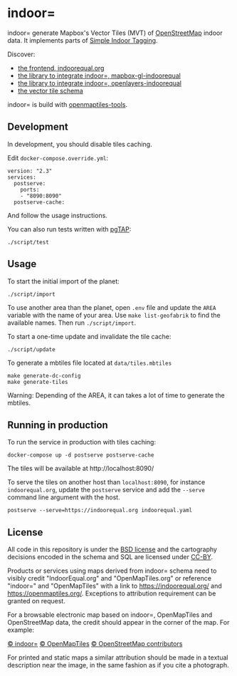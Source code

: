 # indoor=

indoor= generate Mapbox's Vector Tiles (MVT) of [OpenStreetMap][osm] indoor data. It implements parts of [Simple Indoor Tagging][s-i-t].

Discover:

- [the frontend, indoorequal.org](https://github.com/indoorequal/indoorequal.org)
- [the library to integrate indoor=, mapbox-gl-indoorequal](https://github.com/indoorequal/mapbox-gl-indoorequal)
- [the library to integrate indoor=, openlayers-indoorequal](https://github.com/indoorequal/openlayers-indoorequal)
- [the vector tile schema](https://indoorequal.com/doc/schema)

indoor= is build with [openmaptiles-tools][omt-tools].

## Development

In development, you should disable tiles caching.

Edit `docker-compose.override.yml`:

    version: "2.3"
    services:
      postserve:
        ports:
        - "8090:8090"
      postserve-cache:

And follow the usage instructions.

You can also run tests written with [pgTAP][]:

    ./script/test

## Usage

To start the initial import of the planet:

    ./script/import

To use another area than the planet, open `.env` file and update the `AREA` variable with the name of your area. Use `make list-geofabrik` to find the available names.
Then run `./script/import`.

To start a one-time update and invalidate the tile cache:

    ./script/update

To generate a mbtiles file located at `data/tiles.mbtiles`

    make generate-dc-config
    make generate-tiles

Warning: Depending of the AREA, it can takes a lot of time to generate the mbtiles.


## Running in production

To run the service in production with tiles caching:

    docker-compose up -d postserve postserve-cache

The tiles will be available at http://localhost:8090/

To serve the tiles on another host than `localhost:8090`, for instance `indoorequal.org`, update the `postserve` service and add the `--serve` command line argument with the host.

    postserve --serve=https://indoorequal.org indoorequal.yaml

## License

All code in this repository is under the [BSD license](./LICENSE.md) and the cartography decisions encoded in the schema and SQL are licensed under [CC-BY](./LICENSE.md).

Products or services using maps derived from indoor= schema need to visibly credit "IndoorEqual.org" and "OpenMapTiles.org" or reference "indoor=" and "OpenMapTiles" with a link to https://indoorequal.org/ and https://openmaptiles.org/. Exceptions to attribution requirement can be granted on request.

For a browsable electronic map based on indoor=, OpenMapTiles and OpenStreetMap data, the
credit should appear in the corner of the map. For example:

[© indoor=](https://indoorequal.org/) [© OpenMapTiles](https://openmaptiles.org/) [© OpenStreetMap contributors](https://www.openstreetmap.org/copyright)

For printed and static maps a similar attribution should be made in a textual
description near the image, in the same fashion as if you cite a photograph.

[osm]: https://openstreetmap.org/
[s-i-t]: https://wiki.openstreetmap.org/wiki/Simple_Indoor_Tagging
[omt-tools]: https://github.com/openmaptiles/openmaptiles-tools
[pgtap]: https://pgtap.org/
